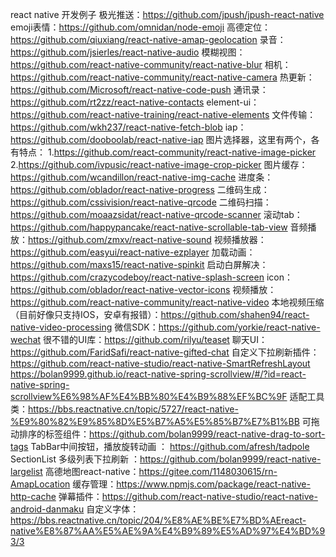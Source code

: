 react native 开发例子
极光推送：https://github.com/jpush/jpush-react-native
emoji表情：https://github.com/omnidan/node-emoji
高德定位：https://github.com/qiuxiang/react-native-amap-geolocation
录音：https://github.com/jsierles/react-native-audio
模糊视图：https://github.com/react-native-community/react-native-blur
相机：https://github.com/react-native-community/react-native-camera
热更新：https://github.com/Microsoft/react-native-code-push
通讯录：https://github.com/rt2zz/react-native-contacts
element-ui：https://github.com/react-native-training/react-native-elements
文件传输：https://github.com/wkh237/react-native-fetch-blob
iap：https://github.com/dooboolab/react-native-iap
图片选择器，这里有两个，各有特点：
1.https://github.com/react-community/react-native-image-picker
2.https://github.com/ivpusic/react-native-image-crop-picker
图片缓存：https://github.com/wcandillon/react-native-img-cache
进度条：https://github.com/oblador/react-native-progress
二维码生成：https://github.com/cssivision/react-native-qrcode
二维码扫描：https://github.com/moaazsidat/react-native-qrcode-scanner
滚动tab：https://github.com/happypancake/react-native-scrollable-tab-view
音频播放：https://github.com/zmxv/react-native-sound
视频播放器：https://github.com/easyui/react-native-ezplayer
加载动画：https://github.com/maxs15/react-native-spinkit
启动白屏解决：https://github.com/crazycodeboy/react-native-splash-screen
icon：https://github.com/oblador/react-native-vector-icons
视频播放：https://github.com/react-native-community/react-native-video
本地视频压缩（目前好像只支持IOS，安卓有报错）：https://github.com/shahen94/react-native-video-processing
微信SDK：https://github.com/yorkie/react-native-wechat
很不错的UI库：https://github.com/rilyu/teaset
聊天UI：https://github.com/FaridSafi/react-native-gifted-chat
自定义下拉刷新插件：https://github.com/react-native-studio/react-native-SmartRefreshLayout
https://bolan9999.github.io/react-native-spring-scrollview/#/?id=react-native-spring-scrollview%E6%98%AF%E4%BB%80%E4%B9%88%EF%BC%9F
适配工具类：https://bbs.reactnative.cn/topic/5727/react-native-%E9%80%82%E9%85%8D%E5%B7%A5%E5%85%B7%E7%B1%BB
可拖动排序的标签组件：https://github.com/bolan9999/react-native-drag-to-sort-tags
TabBar中间按钮，播放旋转动画 ： https://github.com/afresh/tadpole
SectionList 多级列表下拉刷新 ：https://github.com/bolan9999/react-native-largelist
高德地图react-native：https://gitee.com/1148030615/rn-AmapLocation
缓存管理：https://www.npmjs.com/package/react-native-http-cache
弹幕插件：https://github.com/react-native-studio/react-native-android-danmaku
自定义字体：https://bbs.reactnative.cn/topic/204/%E8%AE%BE%E7%BD%AEreact-native%E8%87%AA%E5%AE%9A%E4%B9%89%E5%AD%97%E4%BD%93/3